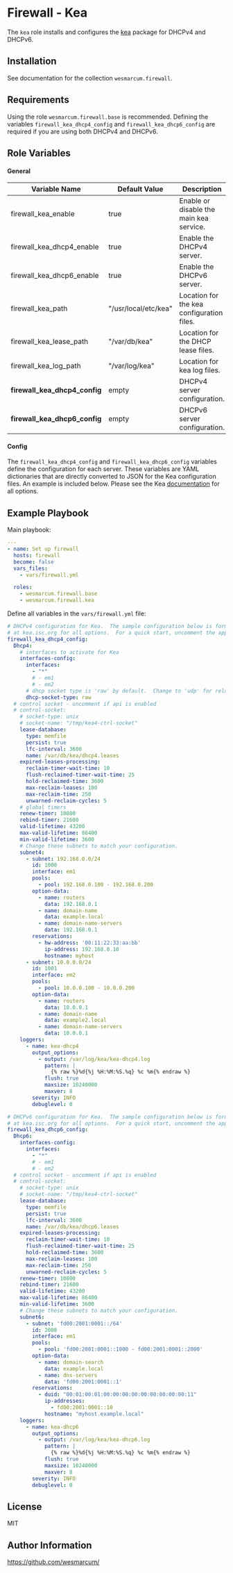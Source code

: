 Firewall - Kea
==============

The `kea` role installs and configures the [kea](https://kea.isc.org/) package for DHCPv4 and DHCPv6.

Installation
------------

See documentation for the collection `wesmarcum.firewall`.

Requirements
------------

Using the role `wesmarcum.firewall.base` is recommended.  Defining the variables `firewall_kea_dhcp4_config` and `firewall_kea_dhcp6_config` are required if you are using both DHCPv4 and DHCPv6.

Role Variables
--------------

#### General

| Variable Name                 | Default Value            | Description                               |
|-------------------------------|--------------------------|-------------------------------------------|
| firewall_kea_enable           | true                     | Enable or disable the main kea service.   |
| firewall_kea_dhcp4_enable     | true                     | Enable the DHCPv4 server.                 |
| firewall_kea_dhcp6_enable     | true                     | Enable the DHCPv6 server.                 |
| firewall_kea_path             | "/usr/local/etc/kea"     | Location for the kea configuration files. |
| firewall_kea_lease_path       | "/var/db/kea" | Location for the DHCP lease files.        |
| firewall_kea_log_path       | "/var/log/kea" | Location for kea log files.        |
| **firewall_kea_dhcp4_config** | empty                    | DHCPv4 server configuration.              |
| **firewall_kea_dhcp6_config** | empty                    | DHCPv6 server configuration.              |

#### Config

The `firewall_kea_dhcp4_config` and `firewall_kea_dhcp6_config` variables define the configuration for each server.  These variables are YAML dictionaries that are directly converted to JSON for the Kea configuration files.  An example is included below.  Please see the Kea [documentation](https://kea.readthedocs.io/en/latest/) for all options.

Example Playbook
----------------

Main playbook:

```yaml
---
- name: Set up firewall
  hosts: firewall
  become: false
  vars_files:
    - vars/firewall.yml

  roles:
    - wesmarcum.firewall.base
    - wesmarcum.firewall.kea
```

Define all variables in the `vars/firewall.yml` file:

```yaml
# DHCPv4 configuration for Kea.  The sample configuration below is formatted to be converted directly to JSON.  Please see the documentation
# at kea.isc.org for all options.  For a quick start, uncomment the appropriate lines and change values to match your network.
firewall_kea_dhcp4_config:
  Dhcp4:
    # interfaces to activate for Kea
    interfaces-config:
      interfaces:
        - "*"
        # - em1
        # - em2
      # dhcp socket type is 'raw' by default.  Change to 'udp' for relays.
      dhcp-socket-type: raw
  # control socket - uncomment if api is enabled
  # control-socket:
    # socket-type: unix
    # socket-name: "/tmp/kea4-ctrl-socket"
    lease-database:
      type: memfile
      persist: true
      lfc-interval: 3600
      name: /var/db/kea/dhcp4.leases
    expired-leases-processing:
      reclaim-timer-wait-time: 10
      flush-reclaimed-timer-wait-time: 25
      hold-reclaimed-time: 3600
      max-reclaim-leases: 100
      max-reclaim-time: 250
      unwarned-reclaim-cycles: 5
    # global timers
    renew-timer: 10800
    rebind-timer: 21600
    valid-lifetime: 43200
    max-valid-lifetime: 86400
    min-valid-lifetime: 3600
    # Change these subnets to match your configuration.
    subnet4:
      - subnet: 192.168.0.0/24
        id: 1000
        interface: em1
        pools:
          - pool: 192.168.0.100 - 192.168.0.200
        option-data:
          - name: routers
            data: 192.168.0.1
          - name: domain-name
            data: example.local
          - name: domain-name-servers
            data: 192.168.0.1
        reservations:
          - hw-address: '00:11:22:33:aa:bb'
            ip-address: 192.168.0.10
            hostname: myhost
      - subnet: 10.0.0.0/24
        id: 1001
        interface: em2
        pools:
          - pool: 10.0.0.100 - 10.0.0.200
        option-data:
          - name: routers
            data: 10.0.0.1
          - name: domain-name
            data: example2.local
          - name: domain-name-servers
            data: 10.0.0.1
    loggers:
      - name: kea-dhcp4
        output_options:
          - output: /var/log/kea/kea-dhcp4.log
            pattern: |
              {% raw %}%d{%j %H:%M:%S.%q} %c %m{% endraw %}
            flush: true
            maxsize: 10240000
            maxver: 8
        severity: INFO
        debuglevel: 0

# DHCPv6 configuration for Kea.  The sample configuration below is formatted to be converted directly to JSON.  Please see the documentation
# at kea.isc.org for all options.  For a quick start, uncomment the appropriate lines and change values to match your network.
firewall_kea_dhcp6_config:
  Dhcp6:
    interfaces-config:
      interfaces:
        - "*"
        # - em1
        # - em2
  # control socket - uncomment if api is enabled
  # control-socket:
    # socket-type: unix
    # socket-name: "/tmp/kea4-ctrl-socket"
    lease-database:
      type: memfile
      persist: true
      lfc-interval: 3600
      name: /var/db/kea/dhcp6.leases
    expired-leases-processing:
      reclaim-timer-wait-time: 10
      flush-reclaimed-timer-wait-time: 25
      hold-reclaimed-time: 3600
      max-reclaim-leases: 100
      max-reclaim-time: 250
      unwarned-reclaim-cycles: 5
    renew-timer: 10800
    rebind-timer: 21600
    valid-lifetime: 43200
    max-valid-lifetime: 86400
    min-valid-lifetime: 3600
    # Change these subnets to match your configuration.
    subnet6:
      - subnet: 'fd00:2001:0001::/64'
        id: 2000
        interface: em1
        pools:
          - pool: 'fd00:2001:0001::1000 - fd00:2001:0001::2000'
        option-data:
          - name: domain-search
            data: example.local
          - name: dns-servers
            data: 'fd00:2001:0001::1'
        reservations:
          - duid: "00:01:00:01:00:00:00:00:00:00:00:00:00:11"
            ip-addresses:
              - fd00:2001:0001::10
            hostname: "myhost.example.local"
    loggers:
      - name: kea-dhcp6
        output_options:
          - output: /var/log/kea/kea-dhcp6.log
            pattern: |
              {% raw %}%d{%j %H:%M:%S.%q} %c %m{% endraw %}
            flush: true
            maxsize: 10240000
            maxver: 8
        severity: INFO
        debuglevel: 0
```

License
-------

MIT

Author Information
------------------

<https://github.com/wesmarcum/>

